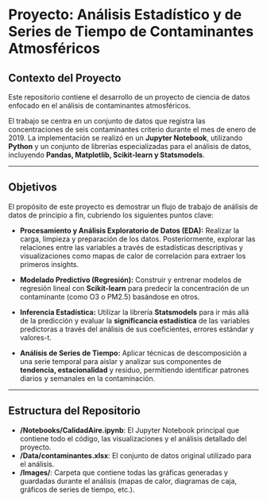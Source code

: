 # Proyecto: Análisis Estadístico y de Series de Tiempo de Contaminantes Atmosféricos

## Contexto del Proyecto

Este repositorio contiene el desarrollo de un proyecto de ciencia de datos enfocado en el análisis de contaminantes atmosféricos.

El trabajo se centra en un conjunto de datos que registra las concentraciones de seis contaminantes criterio durante el mes de enero de 2019. La implementación se realizó en un **Jupyter Notebook**, utilizando **Python** y un conjunto de librerías especializadas para el análisis de datos, incluyendo **Pandas, Matplotlib, Scikit-learn y Statsmodels**.

---

## Objetivos

El propósito de este proyecto es demostrar un flujo de trabajo de análisis de datos de principio a fin, cubriendo los siguientes puntos clave:

* **Procesamiento y Análisis Exploratorio de Datos (EDA):** Realizar la carga, limpieza y preparación de los datos. Posteriormente, explorar las relaciones entre las variables a través de estadísticas descriptivas y visualizaciones como mapas de calor de correlación para extraer los primeros insights.

* **Modelado Predictivo (Regresión):** Construir y entrenar modelos de regresión lineal con **Scikit-learn** para predecir la concentración de un contaminante (como O3 o PM2.5) basándose en otros.

* **Inferencia Estadística:** Utilizar la librería **Statsmodels** para ir más allá de la predicción y evaluar la **significancia estadística** de las variables predictoras a través del análisis de sus coeficientes, errores estándar y valores-t.

* **Análisis de Series de Tiempo:** Aplicar técnicas de descomposición a una serie temporal para aislar y analizar sus componentes de **tendencia, estacionalidad** y residuo, permitiendo identificar patrones diarios y semanales en la contaminación.

---

## Estructura del Repositorio

* **/Notebooks/CalidadAire.ipynb**: El Jupyter Notebook principal que contiene todo el código, las visualizaciones y el análisis detallado del proyecto.
* **/Data/contaminantes.xlsx**: El conjunto de datos original utilizado para el análisis.
* **/Images/**: Carpeta que contiene todas las gráficas generadas y guardadas durante el análisis (mapas de calor, diagramas de caja, gráficos de series de tiempo, etc.).

